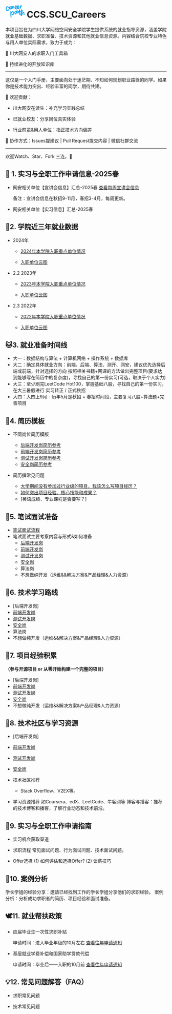 # <img src="./2data_history/title.png" alt="Logo" width="60" height="40"> CCS.SCU_Careers
本项目旨在为四川大学网络空间安全学院学生提供系统的就业指导资源，涵盖学院就业基础数据、求职准备、技术资源和其他就业信息资源。内容结合院校专业特色与用人单位实际需求，致力于成为：

🎯 川大网安人的求职入门工具箱

🔄 持续进化的开放知识库

---

这仅是一个入门手册，主要面向处于迷茫期、不知如何规划职业路径的同学。如果你是技术能力突出、经验丰富的同学，期待共建。

📌 欢迎贡献：

- 川大网安在读生：补充学习实践总结

- 已就业校友：分享岗位真实体验

- 行业前辈&用人单位：指正技术方向偏差

🔗 协作方式：Issues提建议 | Pull Request提交内容 | 微信社群交流

---

欢迎Watch、Star、Fork 三连。🤩


## 🚀 1. 实习与全职工作申请信息-2025春
- 网安相关单位【宣讲会信息】汇总-2025春
[查看每周宣讲会信息](https://docs.qq.com/sheet/DSmpVa0poZURRbXlz?tab=BB08J2)

    备注：宣讲会信息在秋招9-11月，春招3-4月，每周更新。

- 网安相关单位【实习信息】汇总-2025春



## 🐅2. 学院近三年就业数据

- 2024年
   - [2024年本学院入职重点单位情况](./2data_history/2024employment_dis.png)

   - [入职单位云图](./2data_history/2024employer.png)


- 2.2 2023年
   - [2023年本学院入职重点单位情况]()

   - [入职单位云图]()

- 2.3 2022年
   - [2022年本学院入职重点单位情况]()

   - [入职单位云图]()

## 🐱3. 就业准备时间线

- 大一：数据结构与算法 + 计算机网络 + 操作系统 + 数据库
- 大二：确定具体就业方向：前端、后端、算法、测开、网安，建议优先选择后端或前端，针对选择的方向 按照相关书籍+网课的方法做出完整项目(要求达到能够写在简历中的复杂度)，寻找自己的第一份实习(可选，取决于个人实力)
- 大三：至少刷完LeetCode Hot100，掌握基础八股，寻找自己的第一份实习，在大三暑假进行 实习转正 / 正式秋招
- 大四：大四上9月 - 历年5月是秋招 + 春招时间段，主要复习八股+算法题+完善项目

## 🐻4. 简历模板
- 不同岗位简历模版

  - [后端开发岗简历参考](./4cv/back_end_cv.md)
  - [前端开发岗简历参考](./4cv/front_end_cv.md)
  - [测试开发岗简历参考](./4cv/test_cv.md)
  - [安全岗简历参考](./4cv/security_cv.md)



- 简历撰常见问题
  - [大学期间没有参加过行业级的项目，我该怎么写项目经历？](./4cv/question1.md)
  - [如何突出项目经验、核心技能和成果？](./4cv/question2.md)
  - [英语成绩、专业课程是否要写？]

## 🐇5. 笔试面试准备

- [笔试面试流程](./5prepare/process.md)
- 笔试面试主要考察内容与形式&如何准备
  - [后端开发岗](./5prepare/back_end_pre.md)
  - [前端开发岗](./5prepare/front_end_pre.md)
  - [测试开发岗](./5prepare/test_pre.md)
  - [安全岗](./5prepare/security_pre.md)
  - 算法岗
  - 不想做纯开发（运维&&解决方案&产品经理&人力资源）


## 🐳6. 技术学习路线
- [后端开发岗]
- [前端开发岗](./6roadmap/front_end_roadmap.md)
- [测试开发岗](./6roadmap/test_roadmap.md)
- [安全岗](./6roadmap/security_roadmap.md)
- 算法岗
- 不想做纯开发（运维&&解决方案&产品经理&人力资源）


## 🐼7. 项目经验积累
**（参与开源项目 or 从零开始构建一个完整的项目）**
- [后端开发岗]
- [前端开发岗](./7project/front_end_project.md)
- [测试开发岗](./7project/test_project.md)
- [安全岗](./7project/security_project.md)
- 不想做纯开发（运维&&解决方案&产品经理&人力资源）

## 🐝8. 技术社区与学习资源

- [后端开发岗]
- [前端开发岗](./8Resources/front_end_resources.md)
- [测试开发岗](./8Resources/test_resources.md)
- [安全岗](./8Resources/security_resources.md)


- 技术社区推荐
  - Stack Overflow、V2EX等。

- 学习资源推荐
  如Coursera、edX、LeetCode、牛客网等
  博客与播客：推荐的技术博客和播客，了解行业动态和技术前沿。

## 🐧9. 实习与全职工作申请指南

- 实习机会获取渠道

- 求职流程
常见面试问题、行为面试问题、技术面试问题。

- Offer选择
(1) 如何评估和选择Offer?
(2) 谈薪技巧

## 🐠10. 案例分析
学长学姐的经验分享：邀请已经找到工作的学长学姐分享他们的求职经验。
案例分析：分析成功求职者的简历、项目经验和面试准备。

## 🕊️11. 就业帮扶政策
- 应届毕业生一次性求职补贴

   申请时间：进入毕业年级的10月左右
   [查看往年申请通知](https://jy.scu.edu.cn/index/index/newsdetail.html?data=MDAwMDAwMDAwMJG6n3_Ed6imi4qQtMeen5qKuLbSyGHRp7ugzc-GnZ2skMx9ZMN4gtKLipCwxKF0lZC5sq-0gqJv)
   
- 基层就业学费补偿和国家助学贷款代偿

   申请时间：毕业后——入职的10月前
  [查看往年申请通知](https://xgb.scu.edu.cn/info/1003/4158.htm)


## 💡12. 常见问题解答（FAQ）
- 求职常见问题
<!--如何准备笔试、面试中如何表现、如何处理Offer等。-->
- 技术常见问题
<!-- 如何学习新技术、如何解决项目中的技术难题等。-->

<!--
### 自我介绍

### 技术面经验

- 八股场景题：
  - 后端参考：<https://javaguide.cn/> + <https://xiaolincoding.com>
- 手撕算法题：
  - 推荐跟着下列教程刷LeetCode : <https://labuladong.online/algo/intro/how-to-learn-algorithms/>
  - 如何练好手撕算法 ：三部分，刷LeetCode，Hot100/面试150积累的基础 + 刷你面试的公司的历史题库 + 刷Google上搜到的公司近年的算法手撕题面经
  - 刷LeetCode公式 ： 拿到题先思考暴力解，如果3min内想不到暴力解就直接去看题解，如果想到了暴力解就想优化解，如果5min内想不出优化解也直接去看题解，LeetCode并非比拼智商，而是比拼熟练度，不要通过死磕一个小时某道题目来试图证明自己有多努力，这是无效时间。
  - **对于重要或有难度的题目，隔一段时间重新练习**

### HR面经验-->



